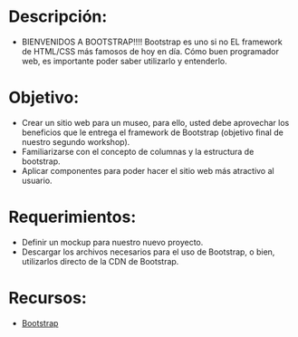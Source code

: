 # Descripción:

* BIENVENIDOS A BOOTSTRAP!!!! Bootstrap es uno si no EL framework de HTML/CSS más famosos de hoy en día. Cómo buen programador web, es importante poder saber utilizarlo y entenderlo.

# Objetivo:

* Crear un sitio web para un museo, para ello, usted debe aprovechar los beneficios que le entrega el framework de Bootstrap (objetivo final de nuestro segundo workshop).
* Familiarizarse con el concepto de columnas y la estructura de bootstrap.
* Aplicar componentes para poder hacer el sitio web más atractivo al usuario.


# Requerimientos:

* Definir un mockup para nuestro nuevo proyecto.
* Descargar los archivos necesarios para el uso de Bootstrap, o bien, utilizarlos directo de la CDN de Bootstrap.


# Recursos:
* [Bootstrap](<>)
